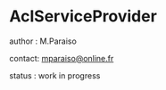 AclServiceProvider
==================

author : M.Paraiso

contact: mparaiso@online.fr

status : work in progress
